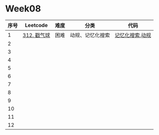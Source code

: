 # Week08

| 序号 | Leetcode                                                    | 难度 | 分类             | 代码                    |
| ---- | ----------------------------------------------------------- | ---- | ---------------- | ----------------------- |
| 1    | [312. 戳气球](https://leetcode.cn/problems/burst-balloons/) | 困难 | 动规、记忆化搜索 | [记忆化搜索](),[动规]() |
| 2    |                                                             |      |                  |                         |
| 3    |                                                             |      |                  |                         |
| 4    |                                                             |      |                  |                         |
| 5    |                                                             |      |                  |                         |
| 6    |                                                             |      |                  |                         |
| 7    |                                                             |      |                  |                         |
| 8    |                                                             |      |                  |                         |
| 9    |                                                             |      |                  |                         |
| 10   |                                                             |      |                  |                         |
| 11   |                                                             |      |                  |                         |
| 12   |                                                             |      |                  |                         |
